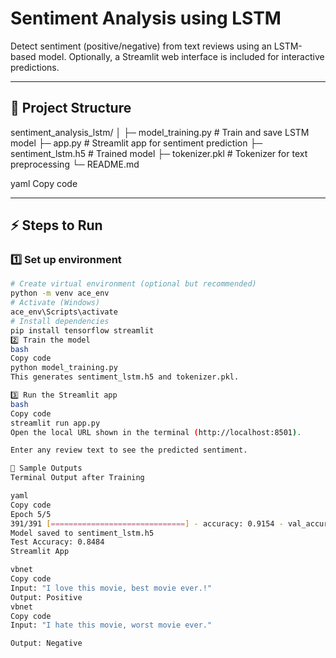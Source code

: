 # Sentiment Analysis using LSTM

Detect sentiment (positive/negative) from text reviews using an LSTM-based model. Optionally, a Streamlit web interface is included for interactive predictions.

---

## 📂 Project Structure

sentiment_analysis_lstm/
│
├─ model_training.py # Train and save LSTM model
├─ app.py # Streamlit app for sentiment prediction
├─ sentiment_lstm.h5 # Trained model
├─ tokenizer.pkl # Tokenizer for text preprocessing
└─ README.md

yaml
Copy code

---

## ⚡ Steps to Run

### 1️⃣ Set up environment
```bash
# Create virtual environment (optional but recommended)
python -m venv ace_env
# Activate (Windows)
ace_env\Scripts\activate
# Install dependencies
pip install tensorflow streamlit
2️⃣ Train the model
bash
Copy code
python model_training.py
This generates sentiment_lstm.h5 and tokenizer.pkl.

3️⃣ Run the Streamlit app
bash
Copy code
streamlit run app.py
Open the local URL shown in the terminal (http://localhost:8501).

Enter any review text to see the predicted sentiment.

📝 Sample Outputs
Terminal Output after Training

yaml
Copy code
Epoch 5/5
391/391 [==============================] - accuracy: 0.9154 - val_accuracy: 0.8484
Model saved to sentiment_lstm.h5
Test Accuracy: 0.8484
Streamlit App

vbnet
Copy code
Input: "I love this movie, best movie ever.!"
Output: Positive
vbnet
Copy code
Input: "I hate this movie, worst movie ever."

Output: Negative
